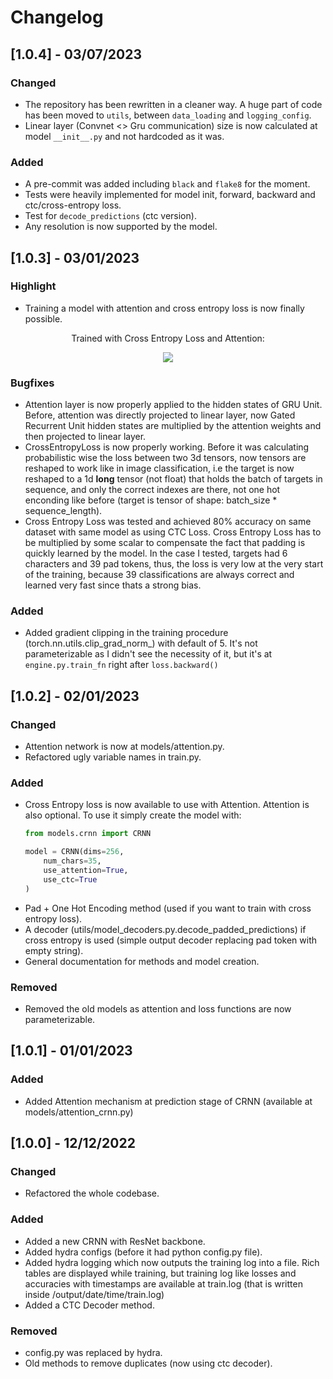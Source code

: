 # Changelog 

## [1.0.4] - 03/07/2023

### Changed
- The repository has been rewritten in a cleaner way. A huge part of code has been moved to `utils`, between `data_loading` and `logging_config`.
- Linear layer (Convnet <> Gru communication) size is now calculated at model `__init__.py` and not hardcoded as it was.

### Added
- A pre-commit was added including `black` and `flake8` for the moment.
- Tests were heavily implemented for model init, forward, backward and ctc/cross-entropy loss.
- Test for `decode_predictions` (ctc version).
- Any resolution is now supported by the model.

## [1.0.3] - 03/01/2023
### Highlight

- Training a model with attention and cross entropy loss is now finally possible.

<p align="center">
Trained with Cross Entropy Loss and Attention:
</p>

<p align="center">
  <img src="https://user-images.githubusercontent.com/56324869/210393213-99d35d57-4c85-41a5-b98f-df08c76955fe.png" />
</p>


### Bugfixes
- Attention layer is now properly applied to the hidden states of GRU Unit. Before, attention was directly projected to linear layer, now Gated Recurrent Unit hidden states are multiplied by the attention weights and then projected to linear layer.
- CrossEntropyLoss is now properly working. Before it was calculating probabilistic wise the loss between two 3d tensors, now tensors are reshaped to work like in image classification, i.e the target is now reshaped to a 1d **long** tensor (not float) that holds the batch of targets in sequence, and only the correct indexes are there, not one hot enconding like before (target is tensor of shape: batch_size * sequence_length).
- Cross Entropy Loss was tested and achieved 80% accuracy on same dataset with same model as using CTC Loss. Cross Entropy Loss has to be multiplied by some scalar to compensate the fact that padding is quickly learned by the model. In the case I tested, targets had 6 characters and 39 pad tokens, thus, the loss is very low at the very start of the training, because 39 classifications are always correct and learned very fast since thats a strong bias.

### Added
- Added gradient clipping in the training procedure (torch.nn.utils.clip_grad_norm_) with default of 5. It's not parameterizable as I didn't see the necessity of it, but it's at ```engine.py.train_fn``` right after ```loss.backward()```

## [1.0.2] - 02/01/2023

### Changed
- Attention network is now at models/attention.py.
- Refactored ugly variable names in train.py.

### Added
- Cross Entropy loss is now available to use with Attention. Attention is also optional. To use it simply create the model with:
    ```py
    from models.crnn import CRNN

    model = CRNN(dims=256,
        num_chars=35, 
        use_attention=True,
        use_ctc=True
    )
    ```
- Pad + One Hot Encoding method (used if you want to train with cross entropy loss).
- A decoder (utils/model_decoders.py.decode_padded_predictions) if cross entropy is used (simple output decoder replacing pad token with empty string).
- General documentation for methods and model creation.

### Removed
- Removed the old models as attention and loss functions are now parameterizable.


## [1.0.1] - 01/01/2023

### Added
- Added Attention mechanism at prediction stage of CRNN (available at models/attention_crnn.py)


## [1.0.0] - 12/12/2022

### Changed
- Refactored the whole codebase.

### Added
- Added a new CRNN with ResNet backbone.
- Added hydra configs (before it had python config.py file).
- Added hydra logging which now outputs the training log into a file. Rich tables are displayed while training, but training log like losses and accuracies with timestamps are available at train.log (that is written inside /output/date/time/train.log)
- Added a CTC Decoder method.

### Removed

- config.py was replaced by hydra.
- Old methods to remove duplicates (now using ctc decoder).




